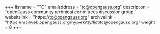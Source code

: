 +++
listname = "TC"
emailaddress = "tc@opengauss.org"
description = "openGauss community technical committees discussion group."
websitelink = "https://tc@opengauss.org"
archivelink = "https://mailweb.opengauss.org/hyperkitty/list/tc@opengauss.org"
weight =  8
+++